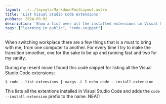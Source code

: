 ```yaml
---
layout: ../../layouts/MarkdownPostLayout.astro
title: 'List Visual Studio Code extensions'
pubDate: 2024-09-02
description: 'Show a list over all the installed extensions in Visual Studio Code'
tags: ["learning in public", "code-snippet"]
---
```


When switching workplace there are a few things that is a must to bring with me, from one computer to another. For every time I try to make the transition smoother, one for the sake to be up and running fast and two for my sanity. 

During my resent move I found this code snippet for listing all the Visual Studio Code extensions: 

```
$ code --list-extensions | xargs -L 1 echo code --install-extension
```

This lists all the extentions installed in Visual Studio Code and adds the `code --install-extension` prefix to the name. NEAT!